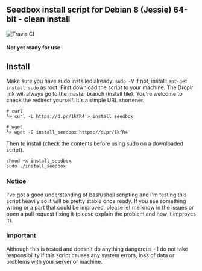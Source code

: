 ## Seedbox install script for Debian 8 (Jessie) 64-bit - clean install

![Travis CI](https://travis-ci.org/bbashy/seedbox.svg?branch=master)

#### Not yet ready for use

## Install
Make sure you have sudo installed already. `sudo -V` if not, install: `apt-get install sudo` as root.
First download the script to your machine. The Droplr link will always go to the master branch (install file).
You're welcome to check the redirect yourself. It's a simple URL shortener.
```
# curl
└> curl -L https://d.pr/1kfR4 > install_seedbox

# wget
└> wget -O install_seedbox https://d.pr/1kfR4
```
Then to install (check the contents before using sudo on a downloaded script).
```
chmod +x install_seedbox
sudo ./install_seedbox
```

### Notice
I've got a good understanding of bash/shell scripting and I'm testing this script heavily so it will be pretty stable once ready. If you see something wrong or a part that could be improved, please let me know in the issues or open a pull request fixing it (please explain the problem and how it improves it).

### Important
Although this is tested and doesn't do anything dangerous - I do not take responsibility if this script causes any system errors, loss of data or problems with your server or machine.
